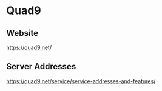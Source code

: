 # Quad9

## Website
https://quad9.net/

## Server Addresses
https://quad9.net/service/service-addresses-and-features/
